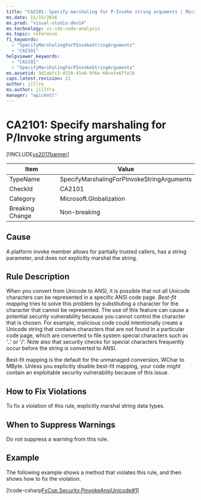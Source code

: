 ```yaml
---
title: "CA2101: Specify marshaling for P-Invoke string arguments | Microsoft Docs"
ms.date: 11/15/2016
ms.prod: "visual-studio-dev14"
ms.technology: vs-ide-code-analysis
ms.topic: reference
f1_keywords:
  - "SpecifyMarshalingForPInvokeStringArguments"
  - "CA2101"
helpviewer_keywords:
  - "CA2101"
  - "SpecifyMarshalingForPInvokeStringArguments"
ms.assetid: 9d1abfc3-d320-41e0-9f6e-60cefe6ffe1b
caps.latest.revision: 21
author: jillre
ms.author: jillfra
manager: "wpickett"
---
```

# CA2101: Specify marshaling for P/Invoke string arguments
[!INCLUDE[vs2017banner](../includes/vs2017banner.md)]

|Item|Value|
|-|-|
|TypeName|SpecifyMarshalingForPInvokeStringArguments|
|CheckId|CA2101|
|Category|Microsoft.Globalization|
|Breaking Change|Non-breaking|

## Cause
 A platform invoke member allows for partially trusted callers, has a string parameter, and does not explicitly marshal the string.

## Rule Description
 When you convert from Unicode to ANSI, it is possible that not all Unicode characters can be represented in a specific ANSI code page. *Best-fit mapping* tries to solve this problem by substituting a character for the character that cannot be represented. The use of this feature can cause a potential security vulnerability because you cannot control the character that is chosen. For example, malicious code could intentionally create a Unicode string that contains characters that are not found in a particular code page, which are converted to file system special characters such as '..' or '/'. Note also that security checks for special characters frequently occur before the string is converted to ANSI.

 Best-fit mapping is the default for the unmanaged conversion, WChar to MByte. Unless you explicitly disable best-fit mapping, your code might contain an exploitable security vulnerability because of this issue.

## How to Fix Violations
 To fix a violation of this rule, explicitly marshal string data types.

## When to Suppress Warnings
 Do not suppress a warning from this rule.

## Example
 The following example shows a method that violates this rule, and then shows how to fix the violation.

 [!code-csharp[FxCop.Security.PinvokeAnsiUnicode#1](../snippets/csharp/VS_Snippets_CodeAnalysis/FxCop.Security.PinvokeAnsiUnicode/cs/FxCop.Security.PinvokeAnsiUnicode.cs#1)]
